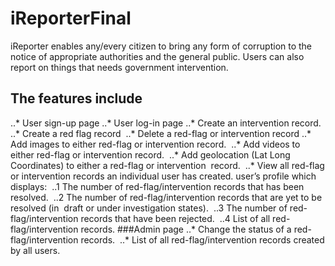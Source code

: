 # iReporterFinal
iReporter enables any/every citizen to bring any form of corruption to the notice of appropriate authorities and the general public. Users can also report on things that needs government intervention.
## The features include
..* User sign-up page
..* User log-in page
..* Create an intervention record.
..* Create a red flag record 
..* Delete a red-flag or intervention record
..* Add images to either red-flag or intervention record. 
..* Add videos to either red-flag or intervention record. 
..* Add geolocation (Lat Long Coordinates) to either a red-flag or intervention 
record. 
..* View all red-flag or intervention records an individual user has created.
user’s profile which displays: 
..1 The number of red-flag/intervention records that has been resolved. 
..2 The number of red-flag/intervention records that are yet to be resolved (in 
draft or under investigation states). 
..3 The number of red-flag/intervention records that have been rejected. 
..4 List of all red-flag/intervention records.
###Admin page
..* Change the status of a red-flag/intervention records. 
..* List of all red-flag/intervention records created by all users. 